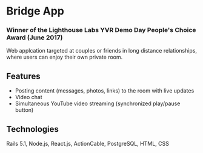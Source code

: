 # Bridge App 

### Winner of the Lighthouse Labs YVR Demo Day People's Choice Award (June 2017)

Web applcation targeted at couples or friends in long distance relationships, where users can enjoy their own private room.

## Features 
- Posting content (messages, photos, links) to the room with live updates
- Video chat
- Simultaneous YouTube video streaming (synchronized play/pause button)

## Technologies
Rails 5.1, Node.js, React.js, ActionCable, PostgreSQL, HTML, CSS

